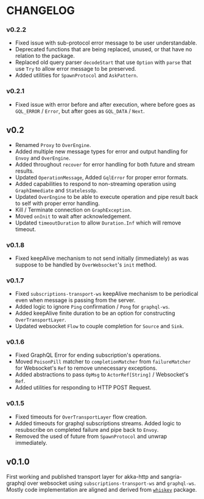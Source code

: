 # CHANGELOG

### v0.2.2

- Fixed issue with sub-protocol error message to be user understandable.
- Deprecated functions that are being replaced, unused, or that have no relation to the package.
- Replaced old query parser `decodeStart` that use `Option` with `parse` that use `Try` to allow error message to be
  preserved.
- Added utilities for `SpawnProtocol` and `AskPattern`.

### v0.2.1

- Fixed issue with error before and after execution, where before goes as `GQL_ERROR` / `Error`, but after goes
  as `GQL_DATA` / `Next`.

## v0.2

- Renamed `Proxy` to `OverEngine`.
- Added multiple new message types for error and output handling for `Envoy` and `OverEngine`.
- Added throughout `recover` for error handling for both future and stream results.
- Updated `OperationMessage`, Added `GqlError` for proper error formats.
- Added capabilities to respond to non-streaming operation using `GraphImmediate` and `StatelessOp`.
- Updated `OverEngine` to be able to execute operation and pipe result back to self with proper error handling.
- Kill / Terminate connection on `GraphException`.
- Moved `onInit` to wait after acknowledgement.
- Updated `timeoutDuration` to allow `Duration.Inf` which will remove timeout.

### v0.1.8

- Fixed keepAlive mechanism to not send initially (immediately) as was suppose to be handled by `OverWebsocket`'s `init`
  method.

### v0.1.7

- Fixed `subscriptions-transport-ws` keepAlive mechanism to be periodical even when message is passing from the server.
- Added logic to ignore `Ping` confirmation / `Pong` for `graphql-ws`.
- Added keepAlive finite duration to be an option for constructing `OverTransportLayer`.
- Updated websocket `Flow` to couple completion for `Source` and `Sink`.

### v0.1.6

- Fixed GraphQL Error for ending subscription's operations.
- Moved `PoisonPill` matcher to `completionMatcher` from `failureMatcher` for Websocket's `Ref` to remove unnecessary
  exceptions.
- Added abstractions to pass `OpMsg` to `ActorRef[String]` / Websocket's `Ref`.
- Added utilities for responding to HTTP POST Request.

### v0.1.5

- Fixed timeouts for `OverTransportLayer` flow creation.
- Added timeouts for graphql subscriptions streams. Added logic to resubscribe on completed failure and pipe back
  to `Envoy`.
- Removed the used of future from `SpawnProtocol` and unwrap immediately.

## v0.1.0

First working and published transport layer for akka-http and sangria-graphql over websocket
using `subscriptions-transport-ws` and `graphql-ws`. Mostly code implementation are aligned and derived
from [`whiskey`](https://www.github.com/d-exclaimation/whiskey) package. 

